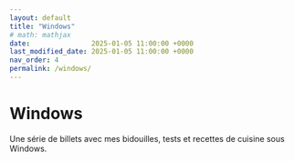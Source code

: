 ```yaml
---
layout: default
title: "Windows"
# math: mathjax
date:               2025-01-05 11:00:00 +0000
last_modified_date: 2025-01-05 11:00:00 +0000
nav_order: 4
permalink: /windows/
---
```


# Windows
Une série de billets avec mes bidouilles, tests et recettes de cuisine sous Windows. 